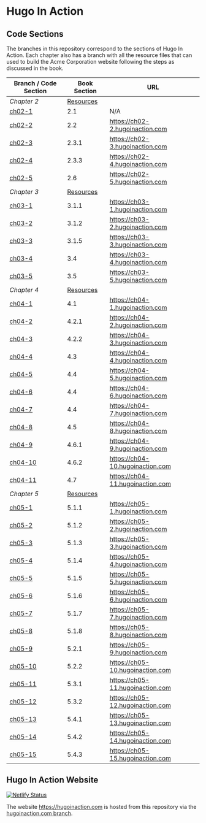Hugo In Action
===============

Code Sections
-------------

The branches in this repository correspond to the sections of Hugo In Action. Each chapter also has a branch with all the resource files that can used to build the Acme Corporation website following the steps as discussed in the book.

| Branch / Code Section | Book Section | URL |
|      ----------       |   ---   |  --- |
| *Chapter 2*           | [Resources](https://github.com/hugoinaction/hugoinaction/archive/ch02-resources.zip) ||
| [ch02-1](https://github.com/hugoinaction/hugoinaction/tree/ch02-1)                |    2.1    | N/A |
| [ch02-2](https://github.com/hugoinaction/hugoinaction/tree/ch02-2)                |    2.2    | https://ch02-2.hugoinaction.com |
| [ch02-3](https://github.com/hugoinaction/hugoinaction/tree/ch02-3)                |    2.3.1  | https://ch02-3.hugoinaction.com |
| [ch02-4](https://github.com/hugoinaction/hugoinaction/tree/ch02-4)                |    2.3.3  | https://ch02-4.hugoinaction.com |
| [ch02-5](https://github.com/hugoinaction/hugoinaction/tree/ch02-5)                |    2.6    | https://ch02-5.hugoinaction.com |
| *Chapter 3*           | [Resources](https://github.com/hugoinaction/hugoinaction/archive/ch03-resources.zip) ||
| [ch03-1](https://github.com/hugoinaction/hugoinaction/tree/ch03-1)                |    3.1.1    | https://ch03-1.hugoinaction.com |
| [ch03-2](https://github.com/hugoinaction/hugoinaction/tree/ch03-2)                |    3.1.2    | https://ch03-2.hugoinaction.com |
| [ch03-3](https://github.com/hugoinaction/hugoinaction/tree/ch03-3)                |    3.1.5    | https://ch03-3.hugoinaction.com |
| [ch03-4](https://github.com/hugoinaction/hugoinaction/tree/ch03-4)                |    3.4      | https://ch03-4.hugoinaction.com |
| [ch03-5](https://github.com/hugoinaction/hugoinaction/tree/ch03-5)                |    3.5      | https://ch03-5.hugoinaction.com |
| *Chapter 4*           | [Resources](https://github.com/hugoinaction/hugoinaction/archive/ch04-resources.zip) ||
| [ch04-1](https://github.com/hugoinaction/hugoinaction/tree/ch04-1)                |    4.1      | https://ch04-1.hugoinaction.com |
| [ch04-2](https://github.com/hugoinaction/hugoinaction/tree/ch04-2)                |    4.2.1    | https://ch04-2.hugoinaction.com |
| [ch04-3](https://github.com/hugoinaction/hugoinaction/tree/ch04-3)                |    4.2.2    | https://ch04-3.hugoinaction.com |
| [ch04-4](https://github.com/hugoinaction/hugoinaction/tree/ch04-4)                |    4.3      | https://ch04-4.hugoinaction.com |
| [ch04-5](https://github.com/hugoinaction/hugoinaction/tree/ch04-5)                |    4.4      | https://ch04-5.hugoinaction.com |
| [ch04-6](https://github.com/hugoinaction/hugoinaction/tree/ch04-6)                |    4.4      | https://ch04-6.hugoinaction.com |
| [ch04-7](https://github.com/hugoinaction/hugoinaction/tree/ch04-7)                |    4.4      | https://ch04-7.hugoinaction.com |
| [ch04-8](https://github.com/hugoinaction/hugoinaction/tree/ch04-8)                |    4.5      | https://ch04-8.hugoinaction.com |
| [ch04-9](https://github.com/hugoinaction/hugoinaction/tree/ch04-9)                |    4.6.1    | https://ch04-9.hugoinaction.com |
| [ch04-10](https://github.com/hugoinaction/hugoinaction/tree/ch04-10)              |    4.6.2    | https://ch04-10.hugoinaction.com |
| [ch04-11](https://github.com/hugoinaction/hugoinaction/tree/ch04-11)              |    4.7      | https://ch04-11.hugoinaction.com |
| *Chapter 5*           | [Resources](https://github.com/hugoinaction/hugoinaction/archive/ch05-resources.zip) ||
| [ch05-1](https://github.com/hugoinaction/hugoinaction/tree/ch05-1)                |    5.1.1    | https://ch05-1.hugoinaction.com |
| [ch05-2](https://github.com/hugoinaction/hugoinaction/tree/ch05-2)                |    5.1.2    | https://ch05-2.hugoinaction.com |
| [ch05-3](https://github.com/hugoinaction/hugoinaction/tree/ch05-3)                |    5.1.3    | https://ch05-3.hugoinaction.com |
| [ch05-4](https://github.com/hugoinaction/hugoinaction/tree/ch05-4)                |    5.1.4    | https://ch05-4.hugoinaction.com |
| [ch05-5](https://github.com/hugoinaction/hugoinaction/tree/ch05-5)                |    5.1.5    | https://ch05-5.hugoinaction.com |
| [ch05-6](https://github.com/hugoinaction/hugoinaction/tree/ch05-6)                |    5.1.6    | https://ch05-6.hugoinaction.com |
| [ch05-7](https://github.com/hugoinaction/hugoinaction/tree/ch05-7)                |    5.1.7    | https://ch05-7.hugoinaction.com |
| [ch05-8](https://github.com/hugoinaction/hugoinaction/tree/ch05-8)                |    5.1.8    | https://ch05-8.hugoinaction.com |
| [ch05-9](https://github.com/hugoinaction/hugoinaction/tree/ch05-9)                |    5.2.1    | https://ch05-9.hugoinaction.com |
| [ch05-10](https://github.com/hugoinaction/hugoinaction/tree/ch05-10)              |    5.2.2    | https://ch05-10.hugoinaction.com |
| [ch05-11](https://github.com/hugoinaction/hugoinaction/tree/ch05-11)              |    5.3.1    | https://ch05-11.hugoinaction.com |
| [ch05-12](https://github.com/hugoinaction/hugoinaction/tree/ch05-12)              |    5.3.2    | https://ch05-12.hugoinaction.com |
| [ch05-13](https://github.com/hugoinaction/hugoinaction/tree/ch05-13)              |    5.4.1    | https://ch05-13.hugoinaction.com |
| [ch05-14](https://github.com/hugoinaction/hugoinaction/tree/ch05-14)              |    5.4.2    | https://ch05-14.hugoinaction.com |
| [ch05-15](https://github.com/hugoinaction/hugoinaction/tree/ch05-15)              |    5.4.3    | https://ch05-15.hugoinaction.com |

Hugo In Action Website
---------------------
[![Netlify Status](https://api.netlify.com/api/v1/badges/83ef031c-395c-40f2-a263-20d073bf8d26/deploy-status)](https://app.netlify.com/sites/hugoinaction/deploys)

The website https://hugoinaction.com is hosted from this repository via the [hugoinaction.com branch](https://github.com/hugoinaction/hugoinaction/tree/hugoinaction.com).
